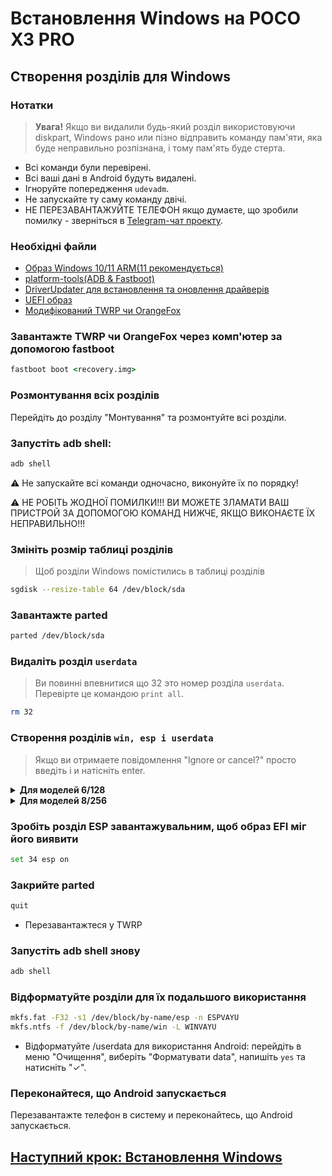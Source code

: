 # Встановлення Windows на POCO X3 PRO

## Створення розділів для Windows

### Нотатки
> **Увага!** Якщо ви видалили будь-який розділ використовуючи diskpart, Windows рано или пізно відправить команду пам'яти, яка буде неправильно розпізнана, і тому пам'ять буде стерта.
- Всі команди були перевірені.
- Всі ваші дані в Android будуть видалені.
- Ігноруйте попередження `udevadm`.
- Не запускайте ту саму команду двічі.
- НЕ ПЕРЕЗАВАНТАЖУЙТЕ ТЕЛЕФОН якщо думаєте, що зробили помилку - зверніться в [Telegram-чат проекту](https://t.me/winonvayual).

### Необхідні файли
- [Образ Windows 10/11 ARM(11 рекомендується)](https://uupdump.net/)
- [platform-tools(ADB & Fastboot)](https://developer.android.com/studio/releases/platform-tools)
- [DriverUpdater для встановлення та оновлення драйверів](https://github.com/WOA-Project/DriverUpdater/releases/)
- [UEFI образ](https://github.com/halal-beef/edk2-msm/releases/tag/latest)
- [Модифікований TWRP чи OrangeFox](https://github.com/Icesito68/Port-Windows-11-Poco-X3-pro/releases/tag/Recoveries)

### Завантажте TWRP чи OrangeFox через комп'ютер за допомогою fastboot
```cmd
fastboot boot <recovery.img>
```

### Розмонтування всіх розділів
Перейдіть до розділу "Монтування" та розмонтуйте всі розділи.
### Запустіть adb shell:
```cmd
adb shell
```

⚠️ Не запускайте всі команди одночасно, виконуйте їх по порядку!                                                                                           

⚠️ НЕ РОБІТЬ ЖОДНОЇ ПОМИЛКИ!!! ВИ МОЖЕТЕ ЗЛАМАТИ ВАШ ПРИСТРОЙ ЗА ДОПОМОГОЮ КОМАНД НИЖЧЕ, ЯКЩО ВИКОНАЄТЕ ЇХ НЕПРАВИЛЬНО!!!

### Змініть розмір таблиці розділів
> Щоб розділи Windows помістились в таблиці розділів
```sh
sgdisk --resize-table 64 /dev/block/sda
```

### Завантажте parted
```sh
parted /dev/block/sda
```

### Видаліть розділ `userdata`
> Ви повинні впевнитися що 32 это номер розділа `userdata`. Перевірте це командою `print all`.
```sh
rm 32
```

### Створення розділів `win, esp і userdata`
> Якщо ви отримаете повідомлення "Ignore or cancel?" просто введіть i и натісніть enter.
<details> 
<summary><strong>Для моделей 6/128</strong></summary>

- Створіть розділ `userdata` для використання Android поряд з Windows
```sh
mkpart userdata ext4 11.8GB 68.6GB
```
- Створіть розділ, до якого буде встановлена Windows
```sh
mkpart win ntfs 68.6GB 126GB
```
- Створіть ESP розділ (буде містити завантажувач Windows)
```sh
mkpart esp fat32 126.6GB 127GB
```
</details>
<details> 
<summary><strong>Для моделей 8/256</strong></summary>

- Створіть розділ `userdata` для використання Android поряд з Windows
```sh
mkpart userdata ext4 11.8GB 134.6GB
```
- Створіть розділ, до якого буде встановлена Windows
```sh
mkpart win ntfs 134.6GB 254GB
```
- Створіть ESP розділ (буде містити завантажувач Windows)
```sh
mkpart esp fat32 254GB 255GB
```
</details> 

### Зробіть розділ ESP завантажувальним, щоб образ EFI міг його виявити
```sh
set 34 esp on
```

### Закрийте parted
```sh
quit
```
- Перезавантажтеся у TWRP

### Запустіть adb shell знову
```cmd
adb shell
```
### Відформатуйте розділи для їх подальшого використання
```sh
mkfs.fat -F32 -s1 /dev/block/by-name/esp -n ESPVAYU
mkfs.ntfs -f /dev/block/by-name/win -L WINVAYU
```
- Відформатуйте /userdata для використання Android: перейдіть в меню "Очищення", виберіть "Форматувати data", напишіть `yes` та натисніть "✓".

### Переконайтеся, що Android запускається
Перезавантажте телефон в систему и переконайтесь, що Android запускається.


## [Наступний крок: Встановлення Windows](/guide/Ukrainian/2-install-uk.md)
